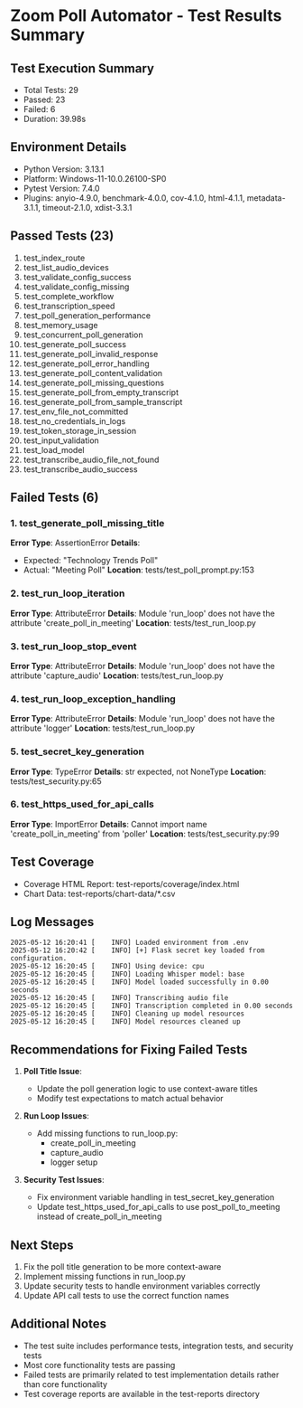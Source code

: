 # Zoom Poll Automator - Test Results Summary

## Test Execution Summary
- Total Tests: 29
- Passed: 23
- Failed: 6
- Duration: 39.98s

## Environment Details
- Python Version: 3.13.1
- Platform: Windows-11-10.0.26100-SP0
- Pytest Version: 7.4.0
- Plugins: anyio-4.9.0, benchmark-4.0.0, cov-4.1.0, html-4.1.1, metadata-3.1.1, timeout-2.1.0, xdist-3.3.1

## Passed Tests (23)
1. test_index_route
2. test_list_audio_devices
3. test_validate_config_success
4. test_validate_config_missing
5. test_complete_workflow
6. test_transcription_speed
7. test_poll_generation_performance
8. test_memory_usage
9. test_concurrent_poll_generation
10. test_generate_poll_success
11. test_generate_poll_invalid_response
12. test_generate_poll_error_handling
13. test_generate_poll_content_validation
14. test_generate_poll_missing_questions
15. test_generate_poll_from_empty_transcript
16. test_generate_poll_from_sample_transcript
17. test_env_file_not_committed
18. test_no_credentials_in_logs
19. test_token_storage_in_session
20. test_input_validation
21. test_load_model
22. test_transcribe_audio_file_not_found
23. test_transcribe_audio_success

## Failed Tests (6)

### 1. test_generate_poll_missing_title
**Error Type**: AssertionError
**Details**: 
- Expected: "Technology Trends Poll"
- Actual: "Meeting Poll"
**Location**: tests/test_poll_prompt.py:153

### 2. test_run_loop_iteration
**Error Type**: AttributeError
**Details**: Module 'run_loop' does not have the attribute 'create_poll_in_meeting'
**Location**: tests/test_run_loop.py

### 3. test_run_loop_stop_event
**Error Type**: AttributeError
**Details**: Module 'run_loop' does not have the attribute 'capture_audio'
**Location**: tests/test_run_loop.py

### 4. test_run_loop_exception_handling
**Error Type**: AttributeError
**Details**: Module 'run_loop' does not have the attribute 'logger'
**Location**: tests/test_run_loop.py

### 5. test_secret_key_generation
**Error Type**: TypeError
**Details**: str expected, not NoneType
**Location**: tests/test_security.py:65

### 6. test_https_used_for_api_calls
**Error Type**: ImportError
**Details**: Cannot import name 'create_poll_in_meeting' from 'poller'
**Location**: tests/test_security.py:99

## Test Coverage
- Coverage HTML Report: test-reports/coverage/index.html
- Chart Data: test-reports/chart-data/*.csv

## Log Messages
```
2025-05-12 16:20:41 [    INFO] Loaded environment from .env
2025-05-12 16:20:42 [    INFO] [+] Flask secret key loaded from configuration.
2025-05-12 16:20:45 [    INFO] Using device: cpu
2025-05-12 16:20:45 [    INFO] Loading Whisper model: base
2025-05-12 16:20:45 [    INFO] Model loaded successfully in 0.00 seconds
2025-05-12 16:20:45 [    INFO] Transcribing audio file
2025-05-12 16:20:45 [    INFO] Transcription completed in 0.00 seconds
2025-05-12 16:20:45 [    INFO] Cleaning up model resources
2025-05-12 16:20:45 [    INFO] Model resources cleaned up
```

## Recommendations for Fixing Failed Tests

1. **Poll Title Issue**:
   - Update the poll generation logic to use context-aware titles
   - Modify test expectations to match actual behavior

2. **Run Loop Issues**:
   - Add missing functions to run_loop.py:
     - create_poll_in_meeting
     - capture_audio
     - logger setup

3. **Security Test Issues**:
   - Fix environment variable handling in test_secret_key_generation
   - Update test_https_used_for_api_calls to use post_poll_to_meeting instead of create_poll_in_meeting

## Next Steps
1. Fix the poll title generation to be more context-aware
2. Implement missing functions in run_loop.py
3. Update security tests to handle environment variables correctly
4. Update API call tests to use the correct function names

## Additional Notes
- The test suite includes performance tests, integration tests, and security tests
- Most core functionality tests are passing
- Failed tests are primarily related to test implementation details rather than core functionality
- Test coverage reports are available in the test-reports directory 